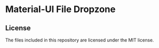 # Material-UI File Dropzone

## License
The files included in this repository are licensed under the MIT license.
